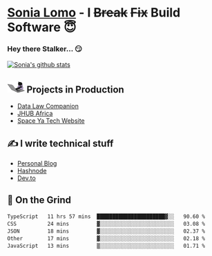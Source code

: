 # [Sonia Lomo](https://sonylomo.github.io/) - I ~~Break~~ ~~Fix~~ Build Software 😇
### Hey there Stalker... 😏 

<a href="https://github.com/sonylomo/github-readme-stats">
  <img align="center" src="https://media.giphy.com/media/lU05nFSW6Y2A/giphy.gif" alt="Sonia's github stats" />
</a>

## <img src="assets/devcat.gif" width="40"> Projects in Production
- [Data Law Companion](https://datalawcompanion.org/)
- [JHUB Africa](https://jhubafrica.com/)
- [Space Ya Tech Website](https://www.spaceyatech.com/)

## ✍️ I write technical stuff
- [Personal Blog](https://sonylomo-github-io.vercel.app/blog)
- [Hashnode](https://sonylomo.hashnode.dev/)
- [Dev.to](https://dev.to/sonylomo)

## 🤡 On the Grind
<!--START_SECTION:waka-->

```txt
TypeScript   11 hrs 57 mins  ██████████████████████▓░░   90.60 %
CSS          24 mins         ▓░░░░░░░░░░░░░░░░░░░░░░░░   03.08 %
JSON         18 mins         ▓░░░░░░░░░░░░░░░░░░░░░░░░   02.37 %
Other        17 mins         ▓░░░░░░░░░░░░░░░░░░░░░░░░   02.18 %
JavaScript   13 mins         ▒░░░░░░░░░░░░░░░░░░░░░░░░   01.71 %
```

<!--END_SECTION:waka-->
